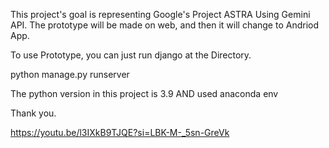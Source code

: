 This project's goal is representing Google's Project ASTRA Using Gemini API.
The prototype will be made on web, and then it will change to Andriod App.

To use Prototype, you can just run django at the Directory.

python manage.py runserver

The python version in this project is 3.9
AND used anaconda env

Thank you.


https://youtu.be/l3IXkB9TJQE?si=LBK-M-_5sn-GreVk
